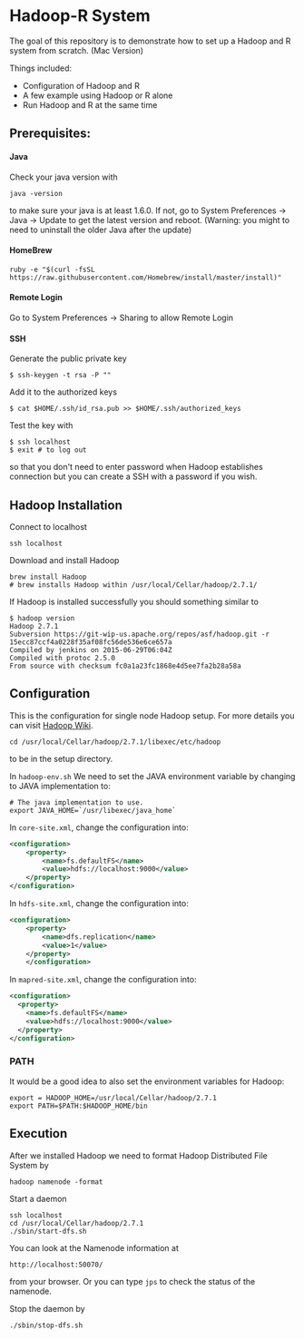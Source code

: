 # Hadoop-R System   

The goal of this repository is to demonstrate how to set up a Hadoop and R system from scratch. (Mac Version) 

Things included:
* Configuration of Hadoop and R
* A few example using Hadoop or R alone
* Run Hadoop and R at the same time


## Prerequisites: 
#### Java

Check your java version with 
```
java -version
```
to make sure your java is at least 1.6.0. If not, go to System Preferences -> Java -> Update to get the latest version and reboot. (Warning: you might to need to uninstall the older Java after the update)

#### HomeBrew 
```
ruby -e "$(curl -fsSL    https://raw.githubusercontent.com/Homebrew/install/master/install)"
```


#### Remote Login
Go to System Preferences -> Sharing to allow Remote Login 

#### SSH 

Generate the public private key
```
$ ssh-keygen -t rsa -P ""
```

Add it to the authorized keys
```
$ cat $HOME/.ssh/id_rsa.pub >> $HOME/.ssh/authorized_keys
```

Test the key with 
```
$ ssh localhost 
$ exit # to log out 
```
so that you don't need to enter password when Hadoop establishes connection but you can create a SSH with a password if you wish.

## Hadoop Installation

Connect to localhost
```
ssh localhost
```
Download and install Hadoop
```
brew install Hadoop
# brew installs Hadoop within /usr/local/Cellar/hadoop/2.7.1/
```

If Hadoop is installed successfully you should something similar to 
```  
$ hadoop version
Hadoop 2.7.1
Subversion https://git-wip-us.apache.org/repos/asf/hadoop.git -r 15ecc87ccf4a0228f35af08fc56de536e6ce657a
Compiled by jenkins on 2015-06-29T06:04Z
Compiled with protoc 2.5.0
From source with checksum fc0a1a23fc1868e4d5ee7fa2b28a58a
```

## Configuration 
This is the configuration for single node Hadoop setup. For more details you can visit [Hadoop Wiki](http://wiki.apache.org/hadoop/GettingStartedWithHadoop).

```
cd /usr/local/Cellar/hadoop/2.7.1/libexec/etc/hadoop
```
to be in the setup directory. 

In `hadoop-env.sh` We need to set the JAVA environment variable by changing to JAVA implementation to:
```
# The java implementation to use.
export JAVA_HOME=`/usr/libexec/java_home`
```

In `core-site.xml`, change the configuration into:
```xml
<configuration>
    <property>
        <name>fs.defaultFS</name>
        <value>hdfs://localhost:9000</value>
    </property>
</configuration>
```

In `hdfs-site.xml`, change the configuration into:
```xml
<configuration>
    <property>
        <name>dfs.replication</name>
        <value>1</value>
    </property>
	</configuration>
```

In `mapred-site.xml`, change the configuration into:
```xml
<configuration>
  <property>
    <name>fs.defaultFS</name>
    <value>hdfs://localhost:9000</value>
  </property>
</configuration>
```

### PATH
It would be a good idea to also set the environment variables for
Hadoop:
```
export = HADOOP_HOME=/usr/local/Cellar/hadoop/2.7.1
export PATH=$PATH:$HADOOP_HOME/bin
```

## Execution 
After we installed Hadoop we need to format Hadoop Distributed
File System by
```
hadoop namenode -format
```

Start a daemon 
```
ssh localhost
cd /usr/local/Cellar/hadoop/2.7.1
./sbin/start-dfs.sh
```

You can look at the Namenode information at
```
http://localhost:50070/
```
from your browser. Or you can type `jps` to check the status of
the namenode.

Stop the daemon by
```
./sbin/stop-dfs.sh
```
